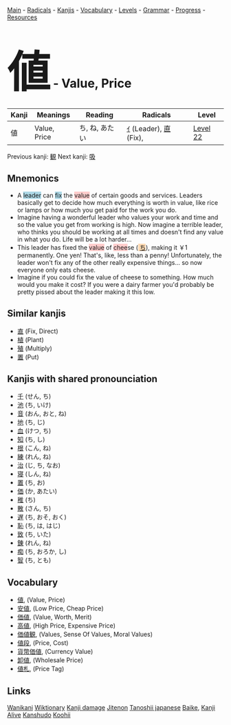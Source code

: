<style> bigfont {font-size: 100px}</style>
[Main](../README.md) -
[Radicals](../radicals.md) -
[Kanjis](../kanjis.md) -
[Vocabulary](../vocabulary.md) -
[Levels](../levels.md) -
[Grammar](../grammar.md) - 
[Progress](../progress.md) -
[Resources](../resources.md)
# <bigfont> 値</bigfont> - Value, Price 

| Kanji | Meanings | Reading | Radicals | Level |
| --- | --- | --- | --- | --- |
| 値 | Value, Price | ち, ね, あたい | [ｲ](../radicals/ｲ.md) (Leader), [直](../radicals/直.md) (Fix),  | [Level 22](../levels/wk_level22.md) |

Previous kanji: [観](観.md) Next kanji: [吸](吸.md) 

## Mnemonics
 * A <span style="background-color:#ADD8E6"> leader</span> can <span style="background-color:#ADD8E6"> fix</span> the <span style="background-color:#ffcccb"> value</span> of certain goods and services. Leaders basically get to decide how much everything is worth in value, like rice or lamps or how much you get paid for the work you do.
* Imagine having a wonderful leader who values your work and time and so the value you get from working is high. Now imagine a terrible leader, who thinks you should be working at all times and doesn't find any value in what you do. Life will be a lot harder...
* This leader has fixed the <span style="background-color:#ffcccb"> value</span> of <span style="background-color:#ffcccb"> chee</span>se (<span style="background-color:#fed8b1"> [ち](https://jisho.org/search/ち)</span>), making it ￥1 permanently. One yen! That's, like, less than a penny! Unfortunately, the leader won't fix any of the other really expensive things... so now everyone only eats cheese.
* Imagine if you could fix the value of cheese to something. How much would you make it cost? If you were a dairy farmer you'd probably be pretty pissed about the leader making it this low.


## Similar kanjis
 * [直](直.md) (Fix, Direct)
* [植](植.md) (Plant)
* [殖](殖.md) (Multiply)
* [置](置.md) (Put)



## Kanjis with shared pronounciation
 * [千](千.md) (せん, ち)
* [池](池.md) (ち, いけ)
* [音](音.md) (おん, おと, ね)
* [地](地.md) (ち, じ)
* [血](血.md) (けつ, ち)
* [知](知.md) (ち, し)
* [根](根.md) (こん, ね)
* [練](練.md) (れん, ね)
* [治](治.md) (じ, ち, なお)
* [寝](寝.md) (しん, ね)
* [置](置.md) (ち, お)
* [価](価.md) (か, あたい)
* [稚](稚.md) (ち)
* [散](散.md) (さん, ち)
* [遅](遅.md) (ち, おそ, おく)
* [恥](恥.md) (ち, は, はじ)
* [致](致.md) (ち, いた)
* [錬](錬.md) (れん, ね)
* [痴](痴.md) (ち, おろか, し)
* [智](智.md) (ち, とも)



## Vocabulary
 * [値](../vocabulary/値.md), (Value, Price)
* [安値](../vocabulary/値.md), (Low Price, Cheap Price)
* [価値](../vocabulary/値.md), (Value, Worth, Merit)
* [高値](../vocabulary/値.md), (High Price, Expensive Price)
* [価値観](../vocabulary/値.md), (Values, Sense Of Values, Moral Values)
* [値段](../vocabulary/値.md), (Price, Cost)
* [貨幣価値](../vocabulary/値.md), (Currency Value)
* [卸値](../vocabulary/値.md), (Wholesale Price)
* [値札](../vocabulary/値.md), (Price Tag)




## Links 


[Wanikani](https://www.wanikani.com/kanji/値)
[Wiktionary](https://en.wiktionary.org/wiki/値)
[Kanji damage](http://www.kanjidamage.com/kanji/search?utf8=✓&q=値)
[Jitenon](https://jitenon.com/kanji/値)
[Tanoshii japanese](https://www.tanoshiijapanese.com/dictionary/kanji.cfm?k=値)
[Baike](https://baike.baidu.com/item/値),
[Kanji Alive](https://app.kanjialive.com/値)
[Kanshudo](https://www.kanshudo.com/searchmn?q=値)
[Koohii](https://kanji.koohii.com/study/kanji/値)
